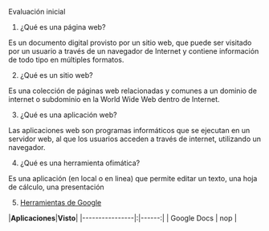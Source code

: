 Evaluación inicial
1. ¿Qué es una página web?

Es un documento digital provisto por un sitio web, que puede ser visitado por un usuario a través de un navegador de Internet y contiene información de todo tipo en múltiples formatos.

2. ¿Qué es un sitio web?

Es una colección de páginas web relacionadas y comunes a un dominio de internet o subdominio en la World Wide Web dentro de Internet.

3. ¿Qué es una aplicación web?

Las aplicaciones web son programas informáticos que se ejecutan en un servidor web, al que los usuarios acceden a través de internet, utilizando un navegador.

4. ¿Qué es una herramienta ofimática?

Es una aplicación (en local o en linea) que permite editar un texto, una hoja de cálculo, una
presentación

5. [Herramientas de Google](https://www.google.com/intl/es-419/chrome/browser-tools/)

|**Aplicaciones**|**Visto**|
|----------------|:|------:|
| Google Docs | nop |
